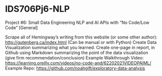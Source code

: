 # IDS706Pj6-NLP

Project #6: Small Data Engineering NLP and AI APIs with “No Code/Low Code” [General]

Scrape all of Hemingway’s writing from this website (or some other author): http://gutenberg.ca/index.html (Can be manual or with Python)
Create Data Visualization summarizing what you learned.
Create one-page in report, in Github using Markdown summarizing the point of the data visualization (give firm recommendation/conclusion)
Example Walkthrough Video: https://learning.oreilly.com/videos/no-code-and/62202021VIDEOPAIML/
Example Repo: https://github.com/noahgift/exploratory-data-analysis
